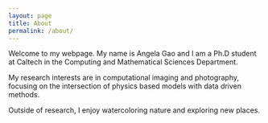 ```yaml
---
layout: page
title: About
permalink: /about/
---
```


Welcome to my webpage. My name is Angela Gao and I am a Ph.D student at Caltech in the Computing and Mathematical Sciences Department. 

My research interests are in computational imaging and photography, focusing on the intersection of physics based models with data driven methods. 


Outside of research, I enjoy watercoloring nature and exploring new places. 

